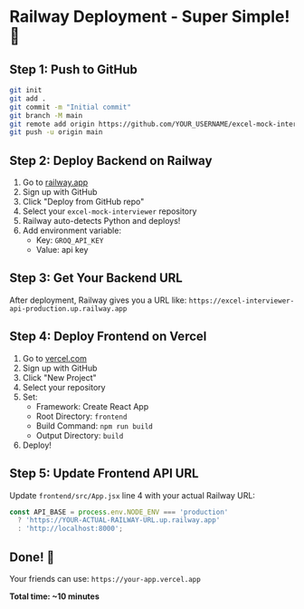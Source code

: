 # Railway Deployment - Super Simple! 🚀

## Step 1: Push to GitHub
```bash
git init
git add .
git commit -m "Initial commit"
git branch -M main
git remote add origin https://github.com/YOUR_USERNAME/excel-mock-interviewer.git
git push -u origin main
```

## Step 2: Deploy Backend on Railway
1. Go to [railway.app](https://railway.app)
2. Sign up with GitHub
3. Click "Deploy from GitHub repo"
4. Select your `excel-mock-interviewer` repository
5. Railway auto-detects Python and deploys!
6. Add environment variable:
   - Key: `GROQ_API_KEY`
   - Value: api key

## Step 3: Get Your Backend URL
After deployment, Railway gives you a URL like:
`https://excel-interviewer-api-production.up.railway.app`

## Step 4: Deploy Frontend on Vercel
1. Go to [vercel.com](https://vercel.com)
2. Sign up with GitHub
3. Click "New Project"
4. Select your repository
5. Set:
   - Framework: Create React App
   - Root Directory: `frontend`
   - Build Command: `npm run build`
   - Output Directory: `build`
6. Deploy!

## Step 5: Update Frontend API URL
Update `frontend/src/App.jsx` line 4 with your actual Railway URL:
```javascript
const API_BASE = process.env.NODE_ENV === 'production' 
  ? 'https://YOUR-ACTUAL-RAILWAY-URL.up.railway.app' 
  : 'http://localhost:8000';
```

## Done! 🎉
Your friends can use: `https://your-app.vercel.app`

**Total time: ~10 minutes**